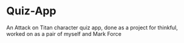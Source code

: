 # Quiz-App
An Attack on Titan character quiz app, done as a project for thinkful, worked on as a pair of myself and Mark Force
